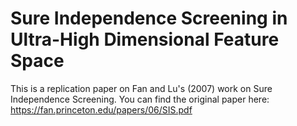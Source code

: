 # Sure Independence Screening in Ultra-High Dimensional Feature Space
This is a replication paper on Fan and Lu's (2007) work on Sure Independence Screening. 
You can find the original paper here: https://fan.princeton.edu/papers/06/SIS.pdf
